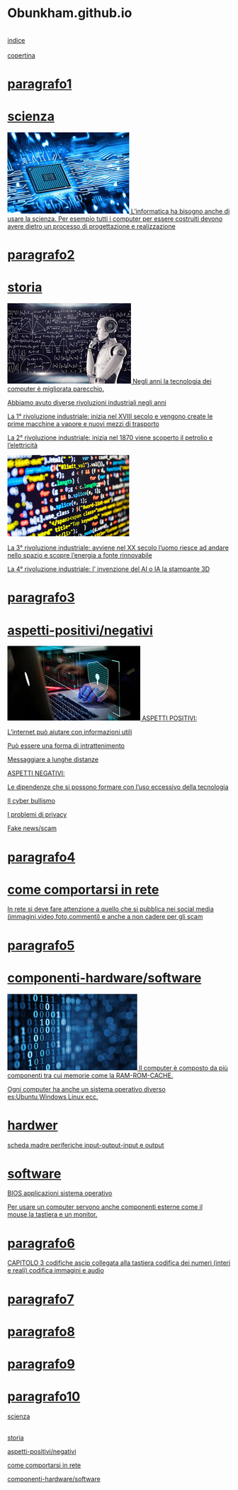 # Obunkham.github.io
<br>
<a href="indice.html"> indice
  <br>
  <br>
<a href="copertina.html"> copertina
  <br>


  

<h1>paragrafo1</h1>

<h1>scienza</h1>
<img src="immagine.jpeg">
L’informatica ha bisogno anche di usare la scienza.
Per esempio tutti i computer per essere costruiti
devono avere dietro un processo di progettazione e
realizzazione



<h1>paragrafo2</h1>
<h1>storia</h1>
<img src="immagine4.jpeg">
Negli anni la tecnologia dei computer è migliorata parecchio.

Abbiamo avuto diverse rivoluzioni industriali negli anni

La 1° rivoluzione industriale: inizia nel
XVIII secolo e vengono create le
prime macchine a vapore e nuovi
mezzi di trasporto

La 2° rivoluzione industriale: inizia nel
1870 viene scoperto il petrolio e
l’elettricità

<img src="immagine1.jpeg">

La 3° rivoluzione industriale: avviene
nel XX secolo l’uomo riesce ad
andare nello spazio e scopre
l’energia a fonte rinnovabile

La 4° rivoluzione industriale: l’
invenzione del AI o IA la stampante
3D
<h1>paragrafo3</h1>
<h1>aspetti-positivi/negativi</h1>
<img src="immagine3.jpeg">
ASPETTI POSITIVI:

L’internet può aiutare con informazioni utili

Può essere una forma di intrattenimento

Messaggiare a lunghe distanze

ASPETTI NEGATIVI:

Le dipendenze che si possono formare con l’uso eccessivo della
tecnologia

Il cyber bullismo

I problemi di privacy

Fake news/scam

<h1>paragrafo4</h1>
<h1>come comportarsi in rete</h1>
In rete si deve fare attenzione a quello che si pubblica nei
social media (immagini,video,foto,commenti) e anche a non
cadere per gli scam
<h1>paragrafo5</h1>
<h1>componenti-hardware/software</h1>
<img src="immagine69.jpeg">
Il computer è composto da più componenti tra cui memorie
come la RAM-ROM-CACHE.

Ogni computer ha anche un sistema operativo diverso
es:Ubuntu,Windows,Linux ecc.
<h1>hardwer</h1> scheda madre periferiche input-output-input e output
<h1>software</h1> BIOS applicazioni sistema operativo

Per usare un computer servono anche componenti esterne come
il mouse,la tastiera e un monitor.
<h1>paragrafo6</h1>
CAPITOLO 3
codifiche ascip collegata alla tastiera codifica dei numeri (interi e reali) codifica immagini e audio
<h1>paragrafo7</h1>
<h1>paragrafo8</h1>
<h1>paragrafo9</h1>
<h1>paragrafo10</h1>
<a href="#scienza">scienza</a>
  <br>
  <br>
  
  <a href="#storia">storia</a>
  <br>
  
  <a href="#aspetti-positivi/negativi">aspetti-positivi/negativi</a>
  <br>
  
  <a href="#come comportarsi in rete">come comportarsi in rete</a>
  <br>
  
   <a href="#componenti-hardware/software">componenti-hardware/software</a>
  <br>
 
 

